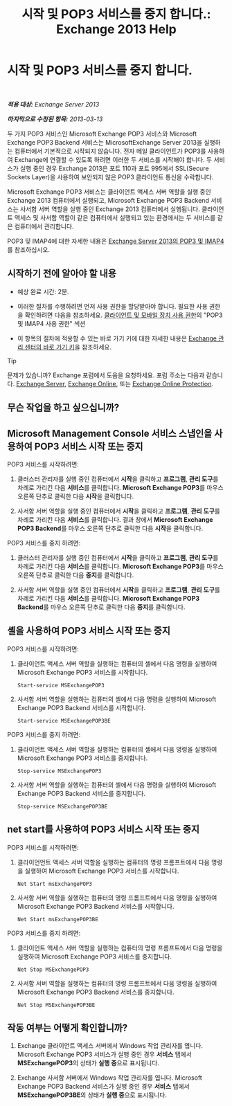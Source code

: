 ﻿---
title: '시작 및 POP3 서비스를 중지 합니다.: Exchange 2013 Help'
TOCTitle: 시작 및 POP3 서비스를 중지 합니다.
ms:assetid: 3d543921-d8c9-4d4b-99a1-82446b585ceb
ms:mtpsurl: https://technet.microsoft.com/ko-kr/library/Aa997475(v=EXCHG.150)
ms:contentKeyID: 50482919
ms.date: 05/22/2018
mtps_version: v=EXCHG.150
ms.translationtype: MT
---

# 시작 및 POP3 서비스를 중지 합니다.

 

_**적용 대상:** Exchange Server 2013_

_**마지막으로 수정된 항목:** 2013-03-13_

두 가지 POP3 서비스인 Microsoft Exchange POP3 서비스와 Microsoft Exchange POP3 Backend 서비스는 MicrosoftExchange Server 2013을 실행하는 컴퓨터에서 기본적으로 시작되지 않습니다. 전자 메일 클라이언트가 POP3를 사용하여 Exchange에 연결할 수 있도록 하려면 이러한 두 서비스를 시작해야 합니다. 두 서비스가 실행 중인 경우 Exchange 2013은 포트 110과 포트 995에서 SSL(Secure Sockets Layer)을 사용하여 보안되지 않은 POP3 클라이언트 통신을 수락합니다.

Microsoft Exchange POP3 서비스는 클라이언트 액세스 서버 역할을 실행 중인 Exchange 2013 컴퓨터에서 실행되고, Microsoft Exchange POP3 Backend 서비스는 사서함 서버 역할을 실행 중인 Exchange 2013 컴퓨터에서 실행됩니다. 클라이언트 액세스 및 사서함 역할이 같은 컴퓨터에서 실행되고 있는 환경에서는 두 서비스를 같은 컴퓨터에서 관리합니다.

POP3 및 IMAP4에 대한 자세한 내용은 [Exchange Server 2013의 POP3 및 IMAP4](pop3-and-imap4-in-exchange-server-2013-exchange-2013-help.md)를 참조하십시오.

## 시작하기 전에 알아야 할 내용

  - 예상 완료 시간: 2분.

  - 이러한 절차를 수행하려면 먼저 사용 권한을 할당받아야 합니다. 필요한 사용 권한을 확인하려면 다음을 참조하세요. [클라이언트 및 모바일 장치 사용 권한](clients-and-mobile-devices-permissions-exchange-2013-help.md)의 "POP3 및 IMAP4 사용 권한" 섹션

  - 이 항목의 절차에 적용할 수 있는 바로 가기 키에 대한 자세한 내용은 [Exchange 관리 센터의 바로 가기 키](keyboard-shortcuts-in-the-exchange-admin-center-exchange-online-protection-help.md)을 참조하세요.


> [!TIP]
> 문제가 있습니까? Exchange 포럼에서 도움을 요청하세요. 포럼 주소는 다음과 같습니다. <A href="https://go.microsoft.com/fwlink/p/?linkid=60612">Exchange Server</A>, <A href="https://go.microsoft.com/fwlink/p/?linkid=267542">Exchange Online</A>, 또는 <A href="https://go.microsoft.com/fwlink/p/?linkid=285351">Exchange Online Protection</A>.



## 무슨 작업을 하고 싶으십니까?

## Microsoft Management Console 서비스 스냅인을 사용하여 POP3 서비스 시작 또는 중지

POP3 서비스를 시작하려면:

1.  클러스터 관리자를 실행 중인 컴퓨터에서 **시작**을 클릭하고 **프로그램**, **관리 도구**를 차례로 가리킨 다음 **서비스**를 클릭합니다. **Microsoft Exchange POP3**를 마우스 오른쪽 단추로 클릭한 다음 **시작**을 클릭합니다.

2.  사서함 서버 역할을 실행 중인 컴퓨터에서 **시작**을 클릭하고 **프로그램**, **관리 도구**를 차례로 가리킨 다음 **서비스**를 클릭합니다. 결과 창에서 **Microsoft Exchange POP3 Backend**를 마우스 오른쪽 단추로 클릭한 다음 **시작**을 클릭합니다.

POP3 서비스를 중지 하려면:

1.  클러스터 관리자를 실행 중인 컴퓨터에서 **시작**을 클릭하고 **프로그램**, **관리 도구**를 차례로 가리킨 다음 **서비스**를 클릭합니다. **Microsoft Exchange POP3**를 마우스 오른쪽 단추로 클릭한 다음 **중지**를 클릭합니다.

2.  사서함 서버 역할을 실행 중인 컴퓨터에서 **시작**을 클릭하고 **프로그램**, **관리 도구**를 차례로 가리킨 다음 **서비스**를 클릭합니다. **Microsoft Exchange POP3 Backend**를 마우스 오른쪽 단추로 클릭한 다음 **중지**를 클릭합니다.

## 셸을 사용하여 POP3 서비스 시작 또는 중지

POP3 서비스를 시작하려면:

1.  클라이언트 액세스 서버 역할을 실행하는 컴퓨터의 셸에서 다음 명령을 실행하여 Microsoft Exchange POP3 서비스를 시작합니다.
    
        Start-service MSExchangePOP3

2.  사서함 서버 역할을 실행하는 컴퓨터의 셸에서 다음 명령을 실행하여 Microsoft Exchange POP3 Backend 서비스를 시작합니다.
    
        Start-service MSExchangePOP3BE

POP3 서비스를 중지 하려면:

1.  클라이언트 액세스 서버 역할을 실행하는 컴퓨터의 셸에서 다음 명령을 실행하여 Microsoft Exchange POP3 서비스를 중지합니다.
    
        Stop-service MSExchangePOP3

2.  사서함 서버 역할을 실행하는 컴퓨터의 셸에서 다음 명령을 실행하여 Microsoft Exchange POP3 Backend 서비스를 중지합니다.
    
        Stop-service MSExchangePOP3BE

## net start를 사용하여 POP3 서비스 시작 또는 중지

POP3 서비스를 시작하려면:

1.  클라이언언트 액세스 서버 역할을 실행하는 컴퓨터의 명령 프롬프트에서 다음 명령을 실행하여 Microsoft Exchange POP3 서비스를 시작합니다.
    
        Net Start msExchangePOP3

2.  사서함 서버 역할을 실행하는 컴퓨터의 명령 프롬프트에서 다음 명령을 실행하여 Microsoft Exchange POP3 Backend 서비스를 시작합니다.
    
        Net Start msExchangePOP3BE

POP3 서비스를 중지 하려면:

1.  클라이언트 액세스 서버 역할을 실행하는 컴퓨터의 명령 프롬프트에서 다음 명령을 실행하여 Microsoft Exchange POP3 서비스를 중지합니다.
    
        Net Stop MSExchangePOP3

2.  사서함 서버 역할을 실행하는 컴퓨터의 명령 프롬프트에서 다음 명령을 실행하여 Microsoft Exchange POP3 Backend 서비스를 중지합니다.
    
        Net Stop MSExchangePOP3BE

## 작동 여부는 어떻게 확인합니까?

1.  Exchange 클라이언트 액세스 서버에서 Windows 작업 관리자를 엽니다. Microsoft Exchange POP3 서비스가 실행 중인 경우 **서비스** 탭에서 **MSExchangePOP3**의 상태가 **실행 중**으로 표시됩니다.

2.  Exchange 사서함 서버에서 Windows 작업 관리자를 엽니다. Microsoft Exchange POP3 Backend 서비스가 실행 중인 경우 **서비스** 탭에서 **MSExchangePOP3BE**의 상태가 **실행 중**으로 표시됩니다.

